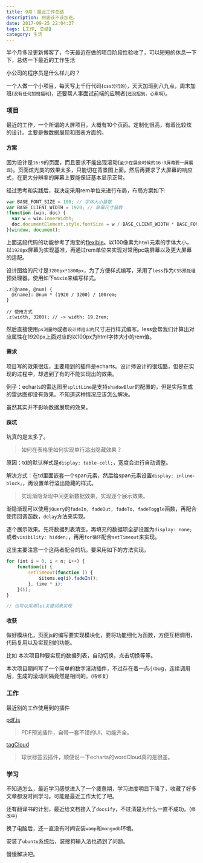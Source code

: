 ```yaml
---
title: 9月：最近工作总结
description: 到底该不该加班。
date: 2017-09-25 22:04:37
tags: [工作, 总结]
category: 生活
---
```


半个月多没更新博客了，今天最近在做的项目阶段性验收了，可以短短的休息一下下，总结一下最近的工作生活<!-- more -->

小公司的程序员是什么样儿的？

一个人做一个小项目，每天写上千行代码(`css分行的`)，天天加班到八九点，周末加班(`没有任何加班福利`)，还要帮人事面试前端的应聘者(`还没招到，心累啊`)。

### 项目

最近的工作，一个所谓的大屏项目，大概有10个页面。定制化很高，有着比较炫的设计。主要是做数据展现和图表方面的。

#### 方案

因为设计是`16:9`的页面，而且要求不能出现滚动(`至少在展会时候的16:9屏幕要一屏展现`)。页面炫光类的效果太多，只能切在背景图上面。然后再要求了大屏幕的响应式，在更大分辨率的屏幕上要能保证基本显示正常。

经过思考和实践后，我决定采用rem单位来进行布局，布局方案如下:

``` js
var BASE_FONT_SIZE = 100; // 字体大小基数
var BASE_CLIENT_WIDTH = 1920; // 屏幕尺寸基数
!function (win, doc) {
  var w = win.innerWidth;
  doc.documentElement.style.fontSize = w / BASE_CLIENT_WIDTH * BASE_FONT_SIZE + 'px';
}(window, document);
```

上面这段代码的功能参考了淘宝的[flexible](https://github.com/huainanhai/flexible)。以100像素为`html`元素的字体大小，以`1920px`屏幕为实现基准，再通过rem单位来实现对常用pc端屏幕以及更大屏幕的适配。

设计图给的尺寸是`3200px*1800px`，为了方便样式编写，采用了`less`作为`CSS预处理`预处理器。使用如下`mixin`来编写样式。

``` less
.z(@name, @num) {
  @{name}: @num * (1920 / 3200) / 100rem;
}

// 使用方式
.z(width, 3200); // -> width: 19.2rem;
```

然后直接使用`ps测量的`或者`设计师给出的`尺寸进行样式编写。less会帮我们计算出对应属性在1920px上面对应的以100px为html字体大小的rem值。

#### 需求

项目写的效果很炫，主要用到的插件是echarts。设计师设计的很炫酷，但是在实现的过程中，却遇到了有的不能实现出的效果。

例子：echarts的雷达图里`splitLine`是支持`shadowBlur`的配置的，但是实际生成的雷达图却没有效果。不知道这种情况应该怎么解决。

虽然其实并不影响数据展现的效果。

#### 踩坑

坑真的是太多了。

> 如何在表格里如何实现单行溢出隐藏效果？

原因：td的默认样式是`display: table-cell;`，宽度会进行自动调整。

解决方式：在td里面嵌套一个span元素，然后给span元素设置`display: inline-block;`，再设置单行溢出隐藏的样式。

> 实现渐隐渐现中间更新数据效果，实现逐个展示效果。

渐隐渐现可以使用`jQuery`的`fadeIn, fadeOut, fadeTo, fadeToggle`函数，再配合使用回调函数，`delay`方法来实现。

逐个展示效果。先将数据列表清空，再填充的数据项全部设置为`display: none;`或者`visibility: hidden;`，再用`for循环`配合`setTimeout`来实现。

这里主要注意一个这两者配合的坑。要采用如下的方法实现。

``` js
for (int i = 0, i < n; i++) {
    function(i) {
        setTimeout(function () {
            $items.eq(i).fadeIn();
        }, time * i);
    }(i);
}

// 也可以采用let关键词来实现
```

#### 收获

做好模块化，页面js的编写要实现模块化，要将功能细化为函数，方便互相调用，代码复用以及实现别的功能。

比如 本次项目种要实现的数据列表，自动切换，点击切换等等。

本次项目期间写了一个简单的数字滚动插件，不过存在着一点小bug，连续调用后，生成的滚动间隔竟然是相同的。(`待修复`)

### 工作

最近别的工作使用到的插件

[pdf.js](https://github.com/mozilla/pdf.js)

> PDF预览插件，自带一套不错的UI，功能齐全。

[tagCloud](https://github.com/dynamicguy/tagcloud/blob/develop/src/tagcloud.jquery.js)

> 球状标签云插件，顺便说一下echarts的wordCloud真的是很差。

### 学习

不知道怎么，最近学习感觉进入了一个疲惫期，学习进度明显下降了，收藏了好多文章都没时间学习。可能是最近工作太忙了吧。

还有翻译书的计划，最近给文档接入了`docsify`，不过清楚为什么一直不成功。(`修改中`)

换了电脑后，还一直没有时间安装`wamp`和`mongodb`环境。

安装了`ubuntu`系统后，装搜狗输入法也遇到了问题。

慢慢解决吧。

